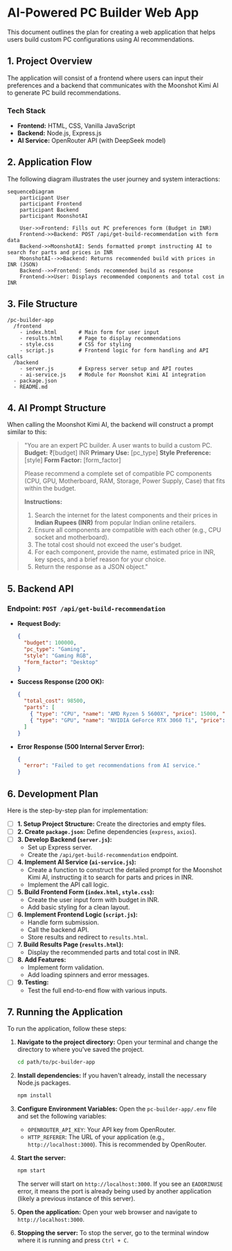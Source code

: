 # AI-Powered PC Builder Web App

This document outlines the plan for creating a web application that helps users build custom PC configurations using AI recommendations.

## 1. Project Overview

The application will consist of a frontend where users can input their preferences and a backend that communicates with the Moonshot Kimi AI to generate PC build recommendations.

### Tech Stack
- **Frontend:** HTML, CSS, Vanilla JavaScript
- **Backend:** Node.js, Express.js
- **AI Service:** OpenRouter API (with DeepSeek model)

## 2. Application Flow

The following diagram illustrates the user journey and system interactions:

```mermaid
sequenceDiagram
    participant User
    participant Frontend
    participant Backend
    participant MoonshotAI

    User->>Frontend: Fills out PC preferences form (Budget in INR)
    Frontend->>Backend: POST /api/get-build-recommendation with form data
    Backend->>MoonshotAI: Sends formatted prompt instructing AI to search for parts and prices in INR
    MoonshotAI-->>Backend: Returns recommended build with prices in INR (JSON)
    Backend-->>Frontend: Sends recommended build as response
    Frontend->>User: Displays recommended components and total cost in INR
```

## 3. File Structure

```
/pc-builder-app
  /frontend
    - index.html       # Main form for user input
    - results.html     # Page to display recommendations
    - style.css        # CSS for styling
    - script.js        # Frontend logic for form handling and API calls
  /backend
    - server.js        # Express server setup and API routes
    - ai-service.js    # Module for Moonshot Kimi AI integration
  - package.json
  - README.md
```

## 4. AI Prompt Structure

When calling the Moonshot Kimi AI, the backend will construct a prompt similar to this:

> "You are an expert PC builder. A user wants to build a custom PC.
> **Budget:** ₹[budget] INR
> **Primary Use:** [pc_type]
> **Style Preference:** [style]
> **Form Factor:** [form_factor]
>
> Please recommend a complete set of compatible PC components (CPU, GPU, Motherboard, RAM, Storage, Power Supply, Case) that fits within the budget.
>
> **Instructions:**
> 1.  Search the internet for the latest components and their prices in **Indian Rupees (INR)** from popular Indian online retailers.
> 2.  Ensure all components are compatible with each other (e.g., CPU socket and motherboard).
> 3.  The total cost should not exceed the user's budget.
> 4.  For each component, provide the name, estimated price in INR, key specs, and a brief reason for your choice.
> 5.  Return the response as a JSON object."

## 5. Backend API

### Endpoint: `POST /api/get-build-recommendation`

- **Request Body:**
  ```json
  {
    "budget": 100000,
    "pc_type": "Gaming",
    "style": "Gaming RGB",
    "form_factor": "Desktop"
  }
  ```
- **Success Response (200 OK):**
  ```json
  {
    "total_cost": 98500,
    "parts": [
      { "type": "CPU", "name": "AMD Ryzen 5 5600X", "price": 15000, "specs": "6-core, 12-thread", "reason": "Excellent price-to-performance for gaming." },
      { "type": "GPU", "name": "NVIDIA GeForce RTX 3060 Ti", "price": 40000, "specs": "8GB GDDR6", "reason": "Great for 1080p/1440p gaming." }
    ]
  }
  ```
- **Error Response (500 Internal Server Error):**
  ```json
  {
    "error": "Failed to get recommendations from AI service."
  }
  ```

## 6. Development Plan

Here is the step-by-step plan for implementation:

- [ ] **1. Setup Project Structure:** Create the directories and empty files.
- [ ] **2. Create `package.json`:** Define dependencies (`express`, `axios`).
- [ ] **3. Develop Backend (`server.js`):**
    - Set up Express server.
    - Create the `/api/get-build-recommendation` endpoint.
- [ ] **4. Implement AI Service (`ai-service.js`):**
    - Create a function to construct the detailed prompt for the Moonshot Kimi AI, instructing it to search for parts and prices in INR.
    - Implement the API call logic.
- [ ] **5. Build Frontend Form (`index.html`, `style.css`):**
    - Create the user input form with budget in INR.
    - Add basic styling for a clean layout.
- [ ] **6. Implement Frontend Logic (`script.js`):**
    - Handle form submission.
    - Call the backend API.
    - Store results and redirect to `results.html`.
- [ ] **7. Build Results Page (`results.html`):**
    - Display the recommended parts and total cost in INR.
- [ ] **8. Add Features:**
    - Implement form validation.
    - Add loading spinners and error messages.
- [ ] **9. Testing:**
    - Test the full end-to-end flow with various inputs.

## 7. Running the Application

To run the application, follow these steps:

1.  **Navigate to the project directory:**
    Open your terminal and change the directory to where you've saved the project.
    ```bash
    cd path/to/pc-builder-app
    ```

2.  **Install dependencies:**
    If you haven't already, install the necessary Node.js packages.
    ```bash
    npm install
    ```

3.  **Configure Environment Variables:**
    Open the `pc-builder-app/.env` file and set the following variables:
    - `OPENROUTER_API_KEY`: Your API key from OpenRouter.
    - `HTTP_REFERER`: The URL of your application (e.g., `http://localhost:3000`). This is recommended by OpenRouter.

4.  **Start the server:**
    ```bash
    npm start
    ```
    The server will start on `http://localhost:3000`. If you see an `EADDRINUSE` error, it means the port is already being used by another application (likely a previous instance of this server).

5.  **Open the application:**
    Open your web browser and navigate to `http://localhost:3000`.

6.  **Stopping the server:**
    To stop the server, go to the terminal window where it is running and press `Ctrl + C`.